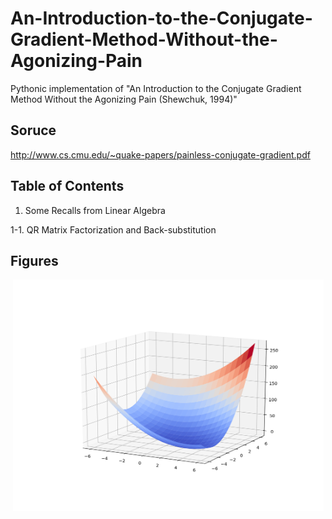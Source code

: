 # An-Introduction-to-the-Conjugate-Gradient-Method-Without-the-Agonizing-Pain
Pythonic implementation of "An Introduction to the Conjugate Gradient Method Without the Agonizing Pain (Shewchuk, 1994)"

## Soruce 
http://www.cs.cmu.edu/~quake-papers/painless-conjugate-gradient.pdf

## Table of Contents

1. Some Recalls from Linear Algebra

1-1. QR Matrix Factorization and Back-substitution

## Figures

<p align="center">
  <img src="/figures/2.png" width="497" height="370">
</p>